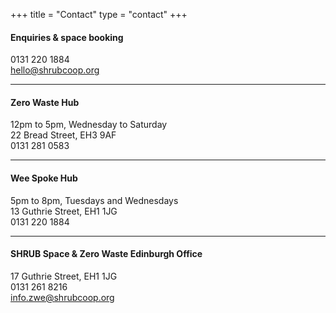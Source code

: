 +++
title = "Contact"
type = "contact"
+++
#### Enquiries & space booking

0131 220 1884  
[hello@shrubcoop.org](mailto:hello@shrubcoop.org)

***

#### Zero Waste Hub

12pm to 5pm, Wednesday to Saturday  
22 Bread Street, EH3 9AF  
0131 281 0583

***

#### Wee Spoke Hub

5pm to 8pm, Tuesdays and Wednesdays  
13 Guthrie Street, EH1 1JG  
0131 220 1884

***

#### SHRUB Space & Zero Waste Edinburgh Office

17 Guthrie Street, EH1 1JG  
0131 261 8216  
[info.zwe@shrubcoop.org](mailto:info.zwe@shrubcoop.org)
